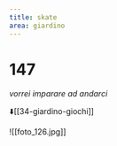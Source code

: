 ```yaml
---
title: skate
area: giardino
---
```

# 147
_vorrei imparare ad andarci_

⬇️[[34-giardino-giochi]]

![[foto_126.jpg]]